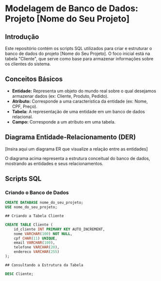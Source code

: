 # Modelagem de Banco de Dados: Projeto [Nome do Seu Projeto]

## Introdução
Este repositório contém os scripts SQL utilizados para criar e estruturar o banco de dados do projeto [Nome do Seu Projeto]. O foco inicial está na tabela "Cliente", que serve como base para armazenar informações sobre os clientes do sistema.

## Conceitos Básicos
* **Entidade:** Representa um objeto do mundo real sobre o qual desejamos armazenar dados (ex: Cliente, Produto, Pedido).
* **Atributo:** Corresponde a uma característica da entidade (ex: Nome, CPF, Preço).
* **Tabela:** A representação de uma entidade em um banco de dados relacional.
* **Campo:** Corresponde a um atributo em uma tabela.

## Diagrama Entidade-Relacionamento (DER)
[Insira aqui um diagrama ER que visualize a relação entre as entidades]

O diagrama acima representa a estrutura conceitual do banco de dados, mostrando as entidades e seus relacionamentos.

## Scripts SQL
### Criando o Banco de Dados
```sql
CREATE DATABASE nome_do_seu_projeto;
USE nome_do_seu_projeto;

## Criando a Tabela Cliente

CREATE TABLE Cliente (
    id_cliente INT PRIMARY KEY AUTO_INCREMENT,
    nome VARCHAR(100) NOT NULL,
    cpf CHAR(11) UNIQUE,
    email VARCHAR(100),
    telefone VARCHAR(20),
    endereco VARCHAR(255)
);

## Consultando a Estrutura da Tabela

DESC Cliente;




